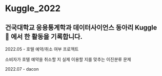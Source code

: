 # Kuggle_2022
## 건국대학교 응용통계학과 데이터사이언스 동아리 Kuggle 🏫 에서 한 활동을 기록합니다.

2022.05 - 호텔 예약/취소 여부 프로젝트

소비자가 호텔 예약을 취소할 지 실제 이용할 지를 맞추는 이진분류 문제

2022.07 - dacon 
